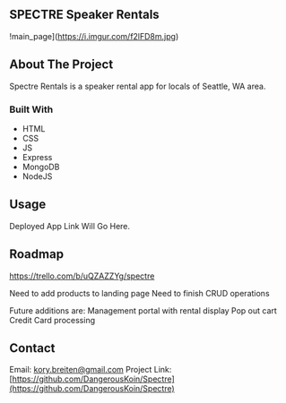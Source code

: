 ## SPECTRE Speaker Rentals

!main_page](https://i.imgur.com/f2lFD8m.jpg)

<!-- ABOUT THE PROJECT -->
## About The Project
Spectre Rentals is a speaker rental app for locals of Seattle, WA area.

### Built With

* HTML
* CSS
* JS
* Express
* MongoDB
* NodeJS

<!-- USAGE EXAMPLES -->
## Usage

Deployed App Link Will Go Here.

<!-- ROADMAP -->
## Roadmap

https://trello.com/b/uQZAZZYg/spectre

Need to add products to landing page
Need to finish CRUD operations

Future additions are:
Management portal with rental display
Pop out cart
Credit Card processing

<!-- CONTACT -->
## Contact

Email: kory.breiten@gmail.com
Project Link: [https://github.com/DangerousKoin/Spectre](https://github.com/DangerousKoin/Spectre)
